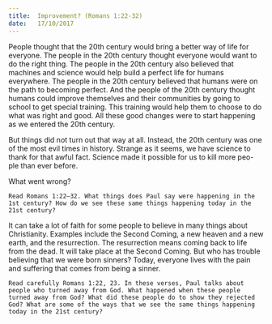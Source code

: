 ```yaml
---
title:  Improvement? (Romans 1:22-32)
date:   17/10/2017
---
```


People thought that the 20th century would bring a better way of life for everyone. The people in the 20th century thought everyone would want to do the right thing. The people in the 20th century also believed that machines and science would help build a perfect life for humans everywhere. The people in the 20th century believed that humans were on the path to becoming perfect. And the people of the 20th century thought humans could improve themselves and their communities by going to school to get special training. This training would help them to choose to do what was right and good. All these good changes were to start happening as we entered the 20th century. 

But things did not turn out that way at all. Instead, the 20th century was one of the most evil times in history. Strange as it seems, we have science to thank for that awful fact. Science made it possible for us to kill more peo-ple than ever before. 

What went wrong? 

`Read Romans 1:22–32. What things does Paul say were happening in the 1st century? How do we see these same things happening today in the 21st century?`

It can take a lot of faith for some people to believe in many things about Christianity. Examples include the Second Coming, a new heaven and a new earth, and the resurrection. The resurrection means coming back to life from the dead. It will take place at the Second Coming. But who has trouble believing that we were born sinners? Today, everyone lives with the pain and suffering that comes from being a sinner.   

`Read carefully Romans 1:22, 23. In these verses, Paul talks about people who turned away from God. What happened when these people turned away from God? What did these people do to show they rejected God? What are some of the ways that we see the same things happening today in the 21st century?`

